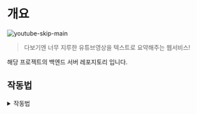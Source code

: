 # 개요 
![youtube-skip-main](https://github.com/user-attachments/assets/da3fc582-3b61-4e04-9c43-4e3f6a0a12a9)
> 다보기엔 너무 지루한 유튜브영상을 텍스트로 요약해주는 웹서비스!

해당 프로젝트의 백엔드 서버 레포지토리 입니다.

## 작동법 
<details>
  <summary>작동법</summary>
 > node 서버와 whisper서버가 별도로 작동되니 두개의 터미널을 세팅하시는걸 추천 드립니다.
  
  ### Node 서버 라이브러리 설치 
  
  ```bash
 npm install #server 위치에서!

 
  ```
---

### Node 백엔드 서버 시동 

```bash
 node server.js #server 위치에서!
  ```

Node 서버 시동시 5000포트로 서버 시동
---

### Whisper 서버 가상환경 세팅 
```bash
activate.bat #server/whisper_server 위치에서!
```

---

### Whisper 서버 라이브러리 설치 
```bash
pip install -r requirements.txt #server/whisper_server 위치에서!
```

---

### Whisper 서버 시동
```bash
py whisper_server.py
```
Wishper 서버 시동시 5001포트로 서버 시동 
---






[프론트 서버 시동법](https://github.com/Dev-KUN-F/youtube-skip-front) 

</details>

